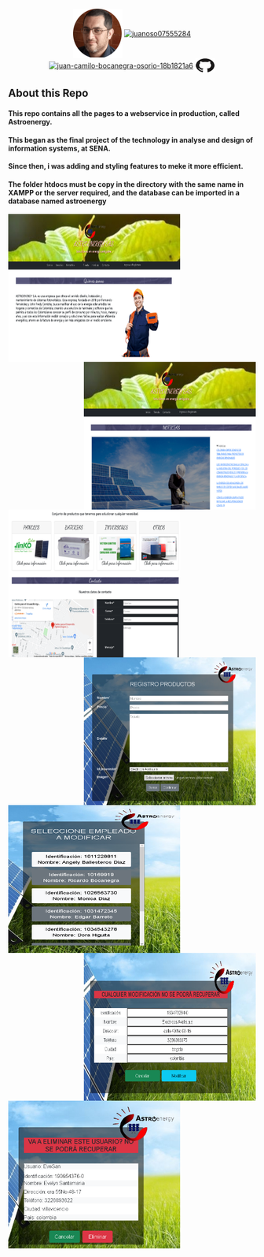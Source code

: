 <p align="center">
<img align="center" src="https://raw.githubusercontent.com/jbocane6/logos/main/foto.png" alt="juan" />
  <a href="https://twitter.com/juanoso07555284" target="blank"><img align="center" src="https://raw.githubusercontent.com/rahuldkjain/github-profile-readme-generator/master/src/images/icons/Social/twitter.svg" alt="juanoso07555284" height="30" width="40" /></a>
  <a href="https://linkedin.com/in/juan-camilo-bocanegra-osorio-18b1821a6" target="blank"><img align="center" src="https://raw.githubusercontent.com/rahuldkjain/github-profile-readme-generator/master/src/images/icons/Social/linked-in-alt.svg" alt="juan-camilo-bocanegra-osorio-18b1821a6" height="30" width="40" /></a>
  <a href="https://github.com/jbocane6" target="blank"><img align="center" src="https://raw.githubusercontent.com/devicons/devicon/9f4f5cdb393299a81125eb5127929ea7bfe42889/icons/github/github-original.svg" alt="Github juan" height="30" width="40" /></a>
  </p>

  ## About this Repo
  #### This repo contains all the pages to a webservice in production, called Astroenergy.
  #### This began as the final project of the technology in analyse and design of information systems, at SENA.
  #### Since then, i was adding and styling features to meke it more efficient.
  #### The folder htdocs must be copy in the directory with the same name in XAMPP or the server required, and the database can be imported in a database named astroenergy
  
  <div>
  <a href=#><img align="left" src="https://raw.githubusercontent.com/jbocane6/logos/main/astroeneergy/index.png" height="300" width="350" /></a>
  <a href=#><img align="right" src="https://raw.githubusercontent.com/jbocane6/logos/main/astroeneergy/noticias.png" height="300" width="350" /></a>
  </div>
  <div>
  <a href=#><img align="left" src="https://raw.githubusercontent.com/jbocane6/logos/main/astroeneergy/tienda.png" height="300" width="350" /></a>
  <a href=#><img align="right" src="https://raw.githubusercontent.com/jbocane6/logos/main/astroeneergy/registrar.png" height="300" width="350" /></a>
  </div>
  <div>
  <a href=#><img align="left" src="https://raw.githubusercontent.com/jbocane6/logos/main/astroeneergy/lista%20empleados.png" height="300" width="350" /></a>
  <a href=#><img align="right" src="https://raw.githubusercontent.com/jbocane6/logos/main/astroeneergy/modificar.png" height="300" width="350" /></a>
  </div>
  <div>
  <a href=#><img align="center" src="https://raw.githubusercontent.com/jbocane6/logos/main/astroeneergy/delete.png" height="300" width="350" /></a>
  </div>
  
